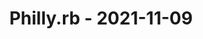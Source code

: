 ---
layout: post
title: Philly.rb - 2021-11-09
datetime: '2021-11-09T20:30:00-05:00'
name: Philly.rb
external_url: https://www.meetup.com/Phillyrb/events/cwsnpsyccpbmb/
online_event: false
year_month: 2021-11
---